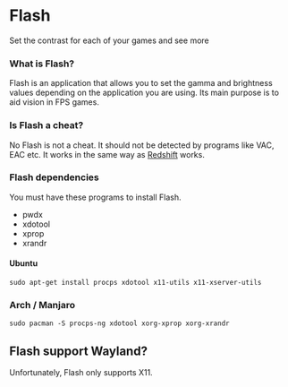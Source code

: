 # Flash

Set the contrast for each of your games and see more

### What is Flash?

Flash is an application that allows you to set the gamma and brightness values depending on the application you are
using. Its main purpose is to aid vision in FPS games.

### Is Flash a cheat?

No Flash is not a cheat. It should not be detected by programs like VAC, EAC etc. It works in the same way
as [Redshift](https://github.com/jonls/redshift)
works.

### Flash dependencies

You must have these programs to install Flash.

* pwdx
* xdotool
* xprop
* xrandr

#### Ubuntu

`sudo apt-get install procps xdotool x11-utils x11-xserver-utils`

### Arch / Manjaro

`sudo pacman -S procps-ng xdotool xorg-xprop xorg-xrandr`

## Flash support Wayland?

Unfortunately, Flash only supports X11.
